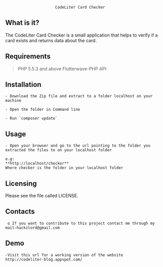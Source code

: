 
                          CodeLiter Card Checker

  What is it?
  -----------

  The CodeLiter Card Checker is a small application that helps to verify if a card exists and returns data about the card.


  Requirements
  -----------
  > PHP 5.5.3 and above
  > Flutterwave-PHP API


  Installation
  ------------

    - Download the Zip file and extract to a folder localhost on your machine

    - Open the folder in Command line

    - Run `composer update`


  Usage
  -----
    - Open your browser and go to the url pointing to the folder you extracted the files to on your localhost folder

    e.g:
    **http://localhost/checker**
    Where checker is the folder in your localhost folder



  Licensing
  ---------

  Please see the file called LICENSE.

  
  Contacts
  --------

     o If you want to contribute to this project contact me through my mail-hackzlord@gmail.com

  Demo
  ----
    -Visit this url for a working version of the website 
    http://codeliter-blog.appspot.com/

    
